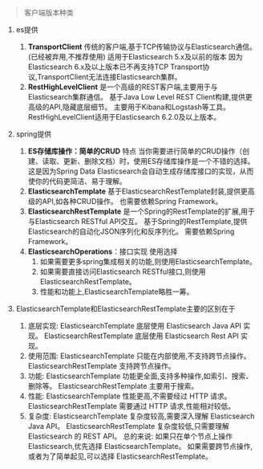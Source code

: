 > 客户端版本种类
1. es提供
   1. **TransportClient**
      传统的客户端,基于TCP传输协议与Elasticsearch通信。(已经被弃用,不推荐使用)
      适用于Elasticsearch 5.x及以前的版本
      因为Elasticsearch 6.x及以上版本已不再支持TCP Transport协议,TransportClient无法连接Elasticsearch集群。
   2. **RestHighLevelClient**
      是一个高级的REST客户端,主要用于与Elasticsearch集群通信。
      基于Java Low Level REST Client构建,提供更高级的API,隐藏底层细节。
      主要用于Kibana和Logstash等工具。
      RestHighLevelClient适用于Elasticsearch 6.2.0及以上版本。
      
2. spring提供
   1. **ES存储库操作：简单的CRUD**
      特点
      当你需要进行简单的CRUD操作（创建、读取、更新、删除文档）时，使用ES存储库操作是一个不错的选择。
      这是因为Spring Data Elasticsearch会自动生成存储库接口的实现，从而使你的代码更简洁、易于理解。
   2. **ElasticsearchTemplate**
      基于ElasticsearchRestTemplate封装,提供更高级的API,如各种CRUD操作。
      也需要依赖Spring Framework。
   3. **ElasticsearchRestTemplate**
      是一个Spring的RestTemplate的扩展,用于与Elasticsearch RESTful API交互。
      基于Spring的RestTemplate,提供Elasticsearch的自动化JSON序列化和反序列化。
      需要依赖Spring Framework。
   4. **ElasticsearchOperations**：接口实现
      使用选择
      1. 如果需要更多spring集成相关的功能,则使用ElasticsearchTemplate。
      2. 如果需要直接访问Elasticsearch RESTful接口,则使用ElasticsearchRestTemplate。
      3. 性能和功能上,ElasticsearchTemplate略胜一筹。
      
3. ElasticsearchTemplate和ElasticsearchRestTemplate主要的区别在于
   1. 底层实现:
   ElasticsearchTemplate 底层使用 Elasticsearch Java API 实现。
   ElasticsearchRestTemplate 底层使用 Elasticsearch Rest API 实现。
   2. 使用范围:
   ElasticsearchTemplate 只能在内部使用,不支持跨节点操作。
   ElasticsearchRestTemplate 支持跨节点操作。
   3. 功能:
   ElasticsearchTemplate 功能更全面,支持多种操作,如索引、搜索、删除等。
   ElasticsearchRestTemplate 主要用于搜索。
   4. 性能: 
   ElasticsearchTemplate 性能更高,不需要经过 HTTP 请求。
   ElasticsearchRestTemplate 需要通过 HTTP 请求,性能相对较低。
   5. 复杂度:
   ElasticsearchTemplate 复杂度较高,需要深入理解 Elasticsearch Java API。
   ElasticsearchRestTemplate 复杂度较低,只需要理解 Elasticsearch 的 REST API。
总的来说:
    如果只在单个节点上操作 Elasticsearch,优先选择 ElasticsearchTemplate。
    如果需要跨节点操作,或者为了简单起见,可以选择 ElasticsearchRestTemplate。